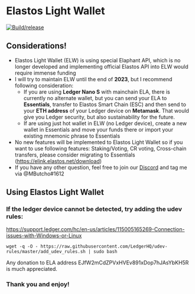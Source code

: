 # Elastos Light Wallet
[![Build/release](https://github.com/MButcho/elastos-light-wallet/actions/workflows/build.yml/badge.svg)](https://github.com/MButcho/elastos-light-wallet/actions/workflows/build.yml)

## Considerations!
- Elastos Light Wallet (ELW) is using special Elaphant API, which is no longer developed and implementing official Elastos API into ELW would require immense funding 
- I will try to maintain ELW until the end of **2023**, but I recommend following consideration:
  - If you are using **Ledger Nano S** with mainchain ELA, there is currently no alternate wallet, but you can send your ELA to **Essentials**, transfer to Elastos Smart Chain (ESC) and then send to your **ETH address** of your Ledger device on **Metamask**. That would give you Ledger security, but also sustainability for the future.
  - If are using just hot wallet in ELW (no Ledger device), create a new wallet in Essentials and move your funds there or import your existing mnemonic phrase to Essentials
- No new features will be implemented to Elastos Light Wallet so if you want to use following features: Staking/Voting, CR voting, Cross-chain transfers, please consider migrating to Essentials (https://elink.elastos.net/download)
- If you have any other question, feel free to join our [Discord](https://discord.gg/elastos) and tag me via @MButcho#1612

## Using Elastos Light Wallet

### If the ledger device cannot be detected, try adding the udev rules:
https://support.ledger.com/hc/en-us/articles/115005165269-Connection-issues-with-Windows-or-Linux

```
wget -q -O - https://raw.githubusercontent.com/LedgerHQ/udev-rules/master/add_udev_rules.sh | sudo bash
```

Any donation to ELA address EJfW2mCdZPVxHVEv891xDop7hJAsYbKH5R is much appreciated.

### Thank you and enjoy!
